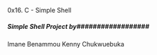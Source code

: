 0x16. C - Simple Shell
##### Simple Shell Project by################## 
Imane Benammou
Kenny Chukwuebuka

